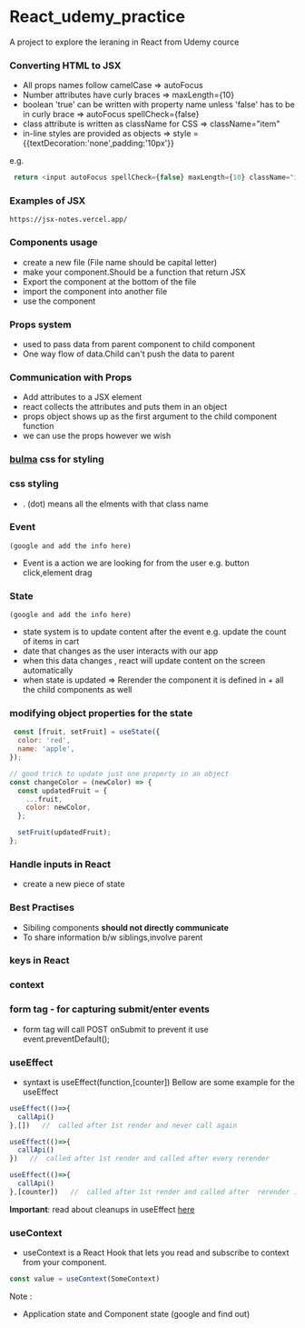 # React_udemy_practice
A project to explore the leraning in React from Udemy cource

### Converting HTML to JSX
 - All props names follow camelCase => autoFocus
 - Number attributes have curly braces => maxLength={10}
 - boolean 'true' can be written with property name unless 'false' has to be in curly brace => autoFocus spellCheck={false}
 - class attribute is written as className for CSS => className="item"
 - in-line styles are provided as objects  => style ={{textDecoration:'none',padding:'10px'}}

e.g.
```javascript
 return <input autoFocus spellCheck={false} maxLength={10} className="item" style ={{textDecoration:'none',padding:'10px'}}/>
```

### Examples of JSX
`https://jsx-notes.vercel.app/`

###  Components usage
 - create a new file (File name should be capital letter)
 - make your component.Should be a function that return JSX
 - Export the component at the bottom of the file
 - import the component into another file
 - use the component 


### Props system
 - used to pass data from parent component to child component 
 - One way flow of data.Child can't push the data to parent

### Communication with Props
 - Add attributes to a JSX element
 - react collects the attributes and puts them in an object
 - props object shows up as the first argument to the child component function
 - we can use the props however we wish 

  ### [bulma](https://bulma.io/documentation/components/) css for styling 

 ### css styling
  - . (dot) means all the elments with that class name 

### Event  
`(google and add the info here)`
 - Event is a action we are looking for from the user e.g.  button click,element drag

 ### State
`(google and add the info here)`
 - state system is to update content after the event e.g. update the count of items in cart
 - date that changes as the user interacts with our app
 - when this data changes , react will update content on the screen automatically
 - when state is updated => Rerender the component it is defined in + all the child components as well 

### modifying object properties for the state
```javascript
 const [fruit, setFruit] = useState({
  color: 'red',
  name: 'apple',
});

// good trick to update just one property in an object
const changeColor = (newColor) => {
  const updatedFruit = {
    ...fruit,
    color: newColor,
  };

  setFruit(updatedFruit);
};
```

### Handle inputs in React
 - create a new piece of state

### Best Practises
 - Sibiling components **should not directly communicate**
 - To share information b/w siblings,involve parent 


### keys in React

### context 

###  form tag - for capturing submit/enter events
- form tag will call POST onSubmit to prevent it use event.preventDefault();

### useEffect 
- syntaxt is useEffect(function,[counter])
Bellow are some example for the useEffect
```js
useEffect(()=>{
  callApi()
},[])   //  called after 1st render and never call again
```
```js
useEffect(()=>{
  callApi()
})   //  called after 1st render and called after every rerender
```
```js
useEffect(()=>{
  callApi()
},[counter])   //  called after 1st render and called after  rerender if counter vairable is changes
```
**Important**: read about cleanups in useEffect [here](https://hackernoon.com/cleanup-functions-in-reacts-useeffect-hook-explained)
### useContext
- useContext is a React Hook that lets you read and subscribe to context from your component.
```js
const value = useContext(SomeContext)
```


Note :

- Application state and Component state (google and find out)